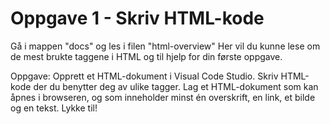 # Oppgave 1 - Skriv HTML-kode

Gå i mappen "docs" og les i filen "html-overview"
Her vil du kunne lese om de mest brukte taggene i HTML og til hjelp for din første oppgave.

Oppgave:
Opprett et HTML-dokument i Visual Code Studio. Skriv HTML-kode der du benytter deg av ulike tagger.
Lag et HTML-dokument som kan åpnes i browseren, og som inneholder minst én overskrift, en link, et bilde og en tekst.
Lykke til!
